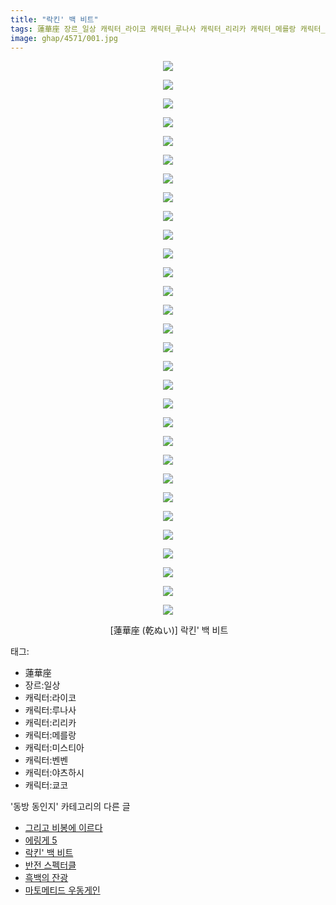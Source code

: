```yaml
---
title: "락킨' 백 비트"
tags: 蓮華座 장르_일상 캐릭터_라이코 캐릭터_루나사 캐릭터_리리카 캐릭터_메를랑 캐릭터_미스티아 캐릭터_벤벤 캐릭터_야츠하시 캐릭터_쿄코 乾ぬい 동방_동인지
image: ghap/4571/001.jpg
---
```

<div class="article">
<p style="text-align: center; clear: none; float: none;"><img src="{{ site.nasurl }}/ghap/4571/001.jpg"/></p>
<p style="text-align: center; clear: none; float: none;"><img src="{{ site.nasurl }}/ghap/4571/002.jpg"/></p>
<p style="text-align: center; clear: none; float: none;"><img src="{{ site.nasurl }}/ghap/4571/003.jpg"/></p>
<p style="text-align: center; clear: none; float: none;"><img src="{{ site.nasurl }}/ghap/4571/004.jpg"/></p>
<p style="text-align: center; clear: none; float: none;"><img src="{{ site.nasurl }}/ghap/4571/005.jpg"/></p>
<p style="text-align: center; clear: none; float: none;"><img src="{{ site.nasurl }}/ghap/4571/006.jpg"/></p>
<p style="text-align: center; clear: none; float: none;"><img src="{{ site.nasurl }}/ghap/4571/007.jpg"/></p>
<p style="text-align: center; clear: none; float: none;"><img src="{{ site.nasurl }}/ghap/4571/008.jpg"/></p>
<p style="text-align: center; clear: none; float: none;"><img src="{{ site.nasurl }}/ghap/4571/009.jpg"/></p>
<p style="text-align: center; clear: none; float: none;"><img src="{{ site.nasurl }}/ghap/4571/010.jpg"/></p>
<p style="text-align: center; clear: none; float: none;"><img src="{{ site.nasurl }}/ghap/4571/011.jpg"/></p>
<p style="text-align: center; clear: none; float: none;"><img src="{{ site.nasurl }}/ghap/4571/012.jpg"/></p>
<p style="text-align: center; clear: none; float: none;"><img src="{{ site.nasurl }}/ghap/4571/013.jpg"/></p>
<p style="text-align: center; clear: none; float: none;"><img src="{{ site.nasurl }}/ghap/4571/014.jpg"/></p>
<p style="text-align: center; clear: none; float: none;"><img src="{{ site.nasurl }}/ghap/4571/015.jpg"/></p>
<p style="text-align: center; clear: none; float: none;"><img src="{{ site.nasurl }}/ghap/4571/016.jpg"/></p>
<p style="text-align: center; clear: none; float: none;"><img src="{{ site.nasurl }}/ghap/4571/017.jpg"/></p>
<p style="text-align: center; clear: none; float: none;"><img src="{{ site.nasurl }}/ghap/4571/018.jpg"/></p>
<p style="text-align: center; clear: none; float: none;"><img src="{{ site.nasurl }}/ghap/4571/019.jpg"/></p>
<p style="text-align: center; clear: none; float: none;"><img src="{{ site.nasurl }}/ghap/4571/020.jpg"/></p>
<p style="text-align: center; clear: none; float: none;"><img src="{{ site.nasurl }}/ghap/4571/021.jpg"/></p>
<p style="text-align: center; clear: none; float: none;"><img src="{{ site.nasurl }}/ghap/4571/022.jpg"/></p>
<p style="text-align: center; clear: none; float: none;"><img src="{{ site.nasurl }}/ghap/4571/023.jpg"/></p>
<p style="text-align: center; clear: none; float: none;"><img src="{{ site.nasurl }}/ghap/4571/024.jpg"/></p>
<p style="text-align: center; clear: none; float: none;"><img src="{{ site.nasurl }}/ghap/4571/025.jpg"/></p>
<p style="text-align: center; clear: none; float: none;"><img src="{{ site.nasurl }}/ghap/4571/026.jpg"/></p>
<p style="text-align: center; clear: none; float: none;"><img src="{{ site.nasurl }}/ghap/4571/027.jpg"/></p>
<p style="text-align: center; clear: none; float: none;"><img src="{{ site.nasurl }}/ghap/4571/028.jpg"/></p>
<p style="text-align: center; clear: none; float: none;"><img src="{{ site.nasurl }}/ghap/4571/029.jpg"/></p>
<p style="text-align: center; clear: none; float: none;"><img src="{{ site.nasurl }}/ghap/4571/030.jpg"/></p>
<p style="text-align: center; clear: none; float: none;"> [蓮華座 (乾ぬい)] 락킨' 백 비트</p>
</div><div class="tagTrail">
<p>태그: </p>
<ul>
<li>蓮華座</li>
<li>장르:일상</li>
<li>캐릭터:라이코</li>
<li>캐릭터:루나사</li>
<li>캐릭터:리리카</li>
<li>캐릭터:메를랑</li>
<li>캐릭터:미스티아</li>
<li>캐릭터:벤벤</li>
<li>캐릭터:야츠하시</li>
<li>캐릭터:쿄코</li>
</ul>
</div><div class="another">
<p>'동방 동인지' 카테고리의 다른 글</p>
<ul>
<li><a href="/2018-08-05-ghap_4573">그리고 비봉에 이르다</a></li>
<li><a href="/2018-08-05-ghap_4572">에링게 5</a></li>
<li><a href="/2018-08-05-ghap_4571">락킨' 백 비트</a></li>
<li><a href="/2018-08-05-ghap_4570">반전 스펙터클</a></li>
<li><a href="/2018-08-03-ghap_4568">흑백의 잔광</a></li>
<li><a href="/2018-08-03-ghap_4567">마토메티드 우동게인</a></li>
</ul>
</div><div class="cb_module cb_fluid">
<div class="cb_wrt cb_profile">
</div><!-- commentList close -->
</div>